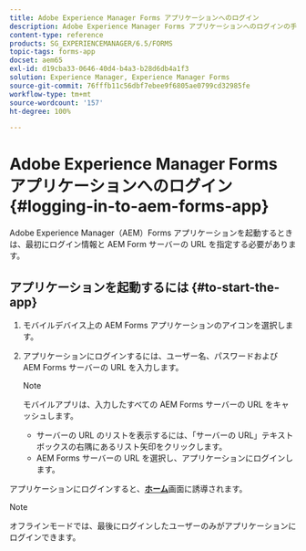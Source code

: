 ```yaml
---
title: Adobe Experience Manager Forms アプリケーションへのログイン
description: Adobe Experience Manager Forms アプリケーションへのログインの手順。
content-type: reference
products: SG_EXPERIENCEMANAGER/6.5/FORMS
topic-tags: forms-app
docset: aem65
exl-id: d19cba33-0646-40d4-b4a3-b28d6db4a1f3
solution: Experience Manager, Experience Manager Forms
source-git-commit: 76fffb11c56dbf7ebee9f6805ae0799cd32985fe
workflow-type: tm+mt
source-wordcount: '157'
ht-degree: 100%

---
```


# Adobe Experience Manager Forms アプリケーションへのログイン{#logging-in-to-aem-forms-app}

Adobe Experience Manager（AEM）Forms アプリケーションを起動するときは、最初にログイン情報と AEM Form サーバーの URL を指定する必要があります。

## アプリケーションを起動するには {#to-start-the-app}

1. モバイルデバイス上の AEM Forms アプリケーションのアイコンを選択します。
1. アプリケーションにログインするには、ユーザー名、パスワードおよび AEM Forms サーバーの URL を入力します。

   >[!NOTE]
   >
   >モバイルアプリは、入力したすべての AEM Forms サーバーの URL をキャッシュします。
   >
   >    * サーバーの URL のリストを表示するには、「サーバーの URL」テキストボックスの右隅にあるリスト矢印をクリックします。
   >    * AEM Forms サーバーの URL を選択し、アプリケーションにログインします。

アプリケーションにログインすると、[**ホーム**](../../forms/using/home-screen.md)画面に誘導されます。

>[!NOTE]
>
>オフラインモードでは、最後にログインしたユーザーのみがアプリケーションにログインできます。
